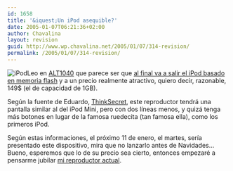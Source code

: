```yaml
---
id: 1658
title: '&iquest;Un iPod asequible?'
date: 2005-01-07T06:21:36+02:00
author: Chavalina
layout: revision
guid: http://www.wp.chavalina.net/2005/01/07/314-revision/
permalink: /2005/01/07/314-revision/
---
```

<img class="imgizqda" src="http://www.chavalina.net/imagenes/fotos/ipod-logo.jpg" alt="iPod" />Leo en <a href="http://www.alt1040.com/" target="_blank">ALT1040</a> que parece ser que <a href="http://www.alt1040.com/archivo/2005/01/06/ipod_de_149_sera_lanzado_el_11_de_enero" target="_blank">al final va a salir el iPod basado en memoria flash</a> y a un precio realmente atractivo, quiero decir, razonable, 149$ (el de capacidad de 1GB).

Seg&uacute;n la fuente de Eduardo, <a href="http://thinksecret.com/news/0501expo4.html" target="_blank">ThinkSecret</a>, este reproductor tendrá una pantalla similar al del iPod Mini, pero con dos líneas menos, y quizá tenga más botones en lugar de la famosa ruedecita (tan famosa ella), como los primeros iPod.

Seg&uacute;n estas informaciones, el próximo 11 de enero, el martes, sería presentado este dispositivo, mira que no lanzarlo antes de Navidades… Bueno, esperemos que lo de su precio sea cierto, entonces empezaré a pensarme jubilar <a href="http://www.chavalina.net/comentar.php?idpost=141" target="_blank">mi reproductor actual</a>.